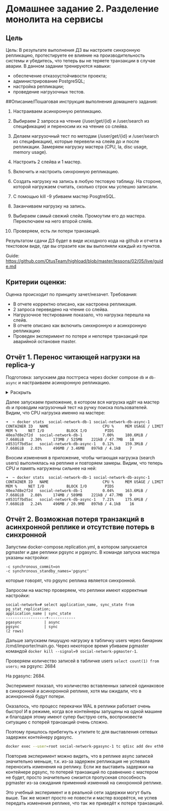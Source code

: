 # Домашнее задание 2. Разделение монолита на сервисы

## Цель
Цель:
В результате выполнения ДЗ вы настроите синхронную репликацию, протестируете ее влияние на производительность системы и убедитесь, что теперь вы не теряете транзакции в случае аварии.
В данном задании тренируются навыки:
- обеспечение отказоустойчивости проекта;
- администрирование PostgreSQL;
- настройка репликации;
- проведение нагрузочных тестов.

##Описание/Пошаговая инструкция выполнения домашнего задания:
1. Настраиваем асинхронную репликацию.
2. Выбираем 2 запроса на чтение (/user/get/{id} и /user/search из спецификации) и переносим их на чтение со слейва.
3. Делаем нагрузочный тест по методам (/user/get/{id} и /user/search из спецификации), которые перевели на слейв до и после репликации. Замеряем нагрузку мастера (CPU, la, disc usage, memory usage).

4. Настроить 2 слейва и 1 мастер.
5. Включить и настроить синхронную репликацию.
6. Создать нагрузку на запись в любую тестовую таблицу. На стороне, которой нагружаем считать, сколько строк мы успешно записали.
7. С помощью kill -9 убиваем мастер PosgtreSQL.
8. Заканчиваем нагрузку на запись.
9. Выбираем самый свежий слейв. Промоутим его до мастера. Переключаем на него второй слейв.
10. Проверяем, есть ли потери транзакций.
 
Результатом сдачи ДЗ будет в виде исходного кода на github и отчета в текстовом виде, где вы отразите как вы выполняли каждый из пунктов.

Guide: https://github.com/OtusTeam/highload/blob/master/lessons/02/05/live/guide.md

## Критерии оценки:
Оценка происходит по принципу зачет/незачет.
Требования:
- В отчете корректно описано, как настроена репликация.
- 2 запроса переведено на чтение со слейва.
- Нагрузочное тестирование показало, что нагрузка перешла на слейв.
- В отчете описано как включить синхнронную и асинхронную репликацию
- Проведен эксперимент по потере и непотере транзакций при аварийной остановке master.

## Отчёт 1. Перенос читающей нагрузки на replica-у

Подготовка: запускаем два постгреса через docker compose `db` и `db-async` и настраиваем асинхронную репликацию.
<details>
  <summary>Раскрыть</summary>

    1. Создаем сеть, запоминаем адрес
    ```bash
    docker network inspect social-network_scnet | grep Subnet # Запомнить маску сети
    # "Subnet": "172.26.0.0/16",
    ```
    2. Меняем postgresql.conf на мастере
    ```
    ssl = off
    wal_level = replica
    max_wal_senders = 4 # expected slave num
    ```
    
    3. Подключаемся к мастеру и создаем пользователя для репликации
    ```bash
    docker exec -it social-network-db-1 psql -U admin social-network
    create role replicator with login replication password 'pass';
    exit
    ```
    
    4. Добавляем запись в pgmaster/pg_hba.conf с subnet с первого шага
    ```
    host    replication     replicator       172.26.0.0/16          md5
    ```
    
    5. Перезапустим мастер
    ```bash
    docker compose restart db
    ```
    
    6. Сделаем бэкап для реплик
    ```bash
    docker exec -it social-network-db-1 bash
    mkdir /pgasync
    pg_basebackup -h db -D /pgasync -U replicator -v -P --wal-method=stream
    exit
    ```
    
    7. Копируем директорию себе
    ```bash
    docker cp social-network-db-1:/pgasync tools/data/volumes/pgasync/
    ```
    
    8. Создадим файл, чтобы реплика узнала, что она реплика
    ```bash
    touch tools/data/volumes/pgasync/standby.signal
    ```
    
    9. Меняем postgresql.conf на реплике pgasync
    ```
    primary_conninfo = 'host=db port=5432 user=replicator password=pass application_name=pgasync'
    ```
    
    10. Запускаем реплику pgasync
    ```bash
    docker compose up db-async
    ```
    
    11. Убеждаемся что реплика работает в асинхронном режиме на pgmaster
    ```bash
    docker exec -it social-network-db-1 psql -U admin social-network
    select application_name, sync_state from pg_stat_replication;
    exit;
    ```
    Получаем:
    ```
    social-network=# select application_name, sync_state from pg_stat_replication;
    application_name | sync_state
    ------------------+------------
    pgasync          | async
    (1 row)
    ```
</details>

Далее запускаем приложение, в котором вся нагрузка идёт на мастер `db` и проводим нагрузочный тест на ручку поиска пользователей.
Видим, что CPU нагрузка именно на мастере:
```
➜  ~ docker stats  social-network-db-1 social-network-db-async-1
CONTAINER ID   NAME                        CPU %     MEM USAGE / LIMIT     MEM %     NET I/O          BLOCK I/O        PIDS
40ea7d8e2f2d   social-network-db-1         7.00%     180.6MiB / 7.668GiB   2.30%     173MB / 525MB    221kB / 47.7MB   18
e8531f7bd5ac   social-network-db-async-1   0.12%     159.3MiB / 7.668GiB   2.03%     496MB / 3.46MB   897kB / 4.1kB    7
```

Вносим изменения в приложение, чтобы читающая нагрузка (search users) выполнялась на реплике и повторяем замеры. Видим, что теперь CPU и память нагружены сильнее на ней:
```
➜  ~ docker stats  social-network-db-1 social-network-db-async-1
CONTAINER ID   NAME                        CPU %     MEM USAGE / LIMIT     MEM %     NET I/O          BLOCK I/O        PIDS
40ea7d8e2f2d   social-network-db-1         0.04%     163.6MiB / 7.668GiB   2.08%     174MB / 589MB    221kB / 47.7MB   9
e8531f7bd5ac   social-network-db-async-1   7.21%     175.6MiB / 7.668GiB   2.24%     496MB / 20.9MB   897kB / 4.1kB    16
```










## Отчёт 2. Возможная потеря транзакций в асинхронной реплике и отсутствие потерь в синхронной
Запустим docker-compose.replication.yml, в котором запускается pgmaster и две реплики pgsync и pgasync.
В команде запуска мастера указаны настройки:
```
-c synchronous_commit=on
-c synchronous_standby_names='pgsync'
```
которые говорят, что pgsync реплика является синхронной.

Запросом на мастер проверяем, что реплики имеют корректные настройки:
```
social-network=# select application_name, sync_state from pg_stat_replication;
application_name | sync_state
------------------+------------
pgasync          | async
pgsync           | sync
(2 rows)
```

Дальше запускаем пишущую нагрузку в табличку users через бинарник /cmd/importer/main.go. Через некоторое время убиваем pgmaster командой `docker kill --signal=9 social-network-pgmaster-1`.

Проверяем количество записей в табличке users `select count(1) from users;` на pgsync:
2684

На pgasync: 2684.

Эксперимент показал, что количество вставленных записей одинаковое в синхронной и асинхронной реплике, хотя мы ожидали, что в асинхронной будут потери.

Оказалось, что процесс перекачки WAL в реплики работает очень быстро! И в режиме, когда все контейнеры запущены на одной машине и благодаря этому имеют супер быструю сеть, воспроизвести ситуацию с потерей транзакций очень сложно.

Поэтому пришлось прибегнуть к утилите tc для выставления сетевых задержек контейнеру pgasync.
```bash
docker exec --user=root social-network-pgasync-1 tc qdisc add dev eth0 root netem delay 200ms
```
Повторив эксперимент можно видеть, что в реплике async записей значительно меньше, т.к. из-за задержек репликация не успевала переносить изменения на реплику.
Если же выставить задержки на контейнере pgsync, то потерей транзакций по сравнению с мастером не будет, просто значительно снизится пропускная способность pgmaster из-за ожидания применний изменний на синхронной реплике.

Это учебный эксперимент и в реальной сети задержки могут быть выше. Так же может просто не повести и мастер взорвётся, не успев передать изменения реплике, что так же приведёт к потере транзакций.

